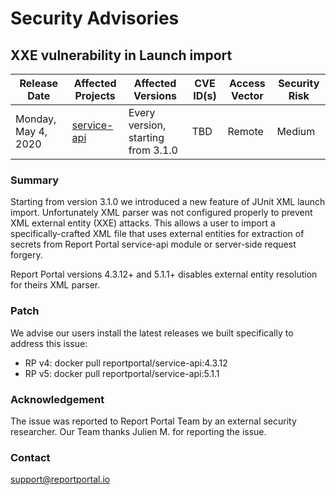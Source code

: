 # Security Advisories
## XXE vulnerability in Launch import

| Release Date | Affected Projects | Affected Versions | CVE ID(s) | Access Vector| Security Risk |
|--------------|-------------------|-------------------|-----------|--------------|---------------|
| Monday, May 4, 2020| [service-api](https://github.com/reportportal/service-api) | Every version, starting from 3.1.0 | TBD | Remote | Medium |

### Summary
Starting from version 3.1.0 we introduced a new feature of JUnit XML launch import.
Unfortunately XML parser was not configured properly to prevent XML external entity (XXE) attacks.
This allows a user to import a specifically-crafted XML file that uses external entities for extraction of secrets from Report Portal 
service-api module or server-side request forgery.

Report Portal versions 4.3.12+ and 5.1.1+ disables external entity resolution for theirs XML parser.

### Patch
We advise our users install the latest releases we built specifically to address this issue:
* RP v4: docker pull reportportal/service-api:4.3.12
* RP v5: docker pull reportportal/service-api:5.1.1

### Acknowledgement
The issue was reported to Report Portal Team by an external security researcher.
Our Team thanks Julien M. for reporting the issue.

### Contact
[support@reportportal.io](mailto:support@reportportal.io)